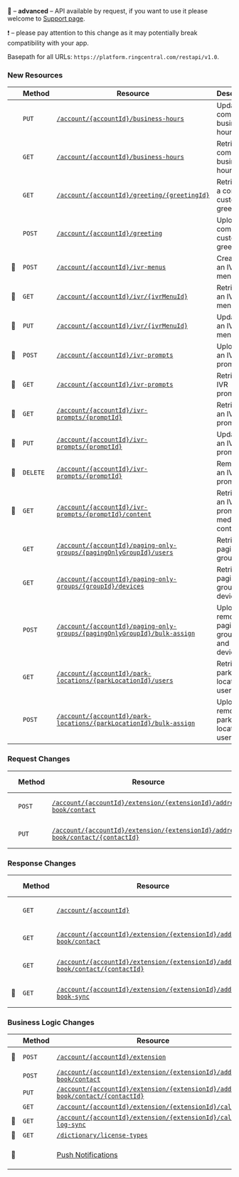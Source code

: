 &#x1F510; – **advanced** – API available by request, if you want to use it please welcome to [Support page](https://developers.ringcentral.com/support.html).

&#x2757; – please pay attention to this change as it may potentially break compatibility with your app.

Basepath for all URLs: `https://platform.ringcentral.com/restapi/v1.0`.

### New Resources
|         |Method|Resource|Description|
|---------|------|--------|------------------|
|         |`PUT`|[`/account/{accountId}/business-hours`](https://developers.ringcentral.com/api-docs/latest/index.html#!#RefUpdateCompanyBusinessHours)|Update of company business hours|
|         |`GET`|[`/account/{accountId}/business-hours`](https://developers.ringcentral.com/api-docs/latest/index.html#!#RefGetCompanyBusinessHours)|Retrieval of company business hours|
|         |`GET`|[`/account/{accountId}/greeting/{greetingId}`](https://developers.ringcentral.com/api-docs/latest/index.html#!#RefGetCompanyCustomGreeting)|Retrieval of a company custom greeting |
|         |`POST`|[`/account/{accountId}/greeting`](https://developers.ringcentral.com/api-docs/latest/index.html#!##RefCreateCompanyCustomGreeting)|Upload of a company custom greeting|
|&#x1F510;|`POST`|[`/account/{accountId}/ivr-menus`](https://developers.ringcentral.com/api-docs/latest/index.html#!#RefCreateIVRMenu)|Creation of an IVR menu|
|&#x1F510;|`GET`|[`/account/{accountId}/ivr/{ivrMenuId}`](https://developers.ringcentral.com/api-docs/latest/index.html#!#RefGetIVRMenu)|Retrieval of an IVR menu|
|&#x1F510;|`PUT`|[`/account/{accountId}/ivr/{ivrMenuId}`](https://developers.ringcentral.com/api-docs/latest/index.html#!#RefRefUpdateIVRMenu)|Update of an IVR menu|
|&#x1F510;|`POST`|[`/account/{accountId}/ivr-prompts`](https://developers.ringcentral.com/api-docs/latest/index.html#!#RefCreateIVRPrompt)|Upload of an IVR prompt|
|&#x1F510;|`GET`|[`/account/{accountId}/ivr-prompts`](https://developers.ringcentral.com/api-docs/latest/index.html#!#RefGetIVRPrompts)|Retrieval of IVR prompts|
|&#x1F510;|`GET`|[`/account/{accountId}/ivr-prompts/{promptId}`](https://developers.ringcentral.com/api-docs/latest/index.html#!#RefGetIVRPrompt)|Retrieval of an IVR prompt|
|&#x1F510;|`PUT`|[`/account/{accountId}/ivr-prompts/{promptId}`](https://developers.ringcentral.com/api-docs/latest/index.html#!#RefUpdateIVRPrompt)|Update of an IVR prompt|
|&#x1F510;|`DELETE`|[`/account/{accountId}/ivr-prompts/{promptId}`](https://developers.ringcentral.com/api-docs/latest/index.html#!#RefDeleteIVRPrompt)|Removal of an IVR prompt|
|&#x1F510;|`GET`|[`/account/{accountId}/ivr-prompts/{promptId}/content`](https://developers.ringcentral.com/api-docs/latest/index.html#!#RefGetIVRPromptContent)|Retrieval of an IVR prompt media content|
|         |`GET`|[`/account/{accountId}/paging-only-groups/{pagingOnlyGroupId}/users`](https://developers.ringcentral.com/api-docs/latest/index.html#!#RefGetPagingOnlyGroupUsers)|Retrieval of paging group users|
|         |`GET`|[`/account/{accountId}/paging-only-groups/{groupId}/devices`](https://developers.ringcentral.com/api-docs/latest/index.html#!#RefGetPagingOnlyGroupDevices)|Retrieval of paging group devices|
|         |`POST`|[`/account/{accountId}/paging-only-groups/{pagingOnlyGroupId}/bulk-assign`](https://developers.ringcentral.com/api-docs/latest/index.html#!#RefEditPagingOnlyGroup)|Upload or removal of paging group users and devices|
|         |`GET`|[`/account/{accountId}/park-locations/{parkLocationId}/users`](https://developers.ringcentral.com/api-docs/latest/index.html#!#RefGetParkLocationUsers)|Retrieval of park location users |
|         |`POST`|[`/account/{accountId}/park-locations/{parkLocationId}/bulk-assign`](https://developers.ringcentral.com/api-docs/latest/index.html#!#RefEditParkLocation)|Upload and removal of park location users|

### Request Changes
|         |Method|Resource|Change Description|
|---------|------|--------|------------------|
|         |`POST` |[`/account/{accountId}/extension/{extensionId}/address-book/contact`](https://developers.ringcentral.com/api-docs/latest/index.html#!#RefCreateContact.html)|`country` parameter supported|
|         |`PUT` |[`/account/{accountId}/extension/{extensionId}/address-book/contact/{contactId}`](https://developers.ringcentral.com/api-docs/latest/index.html#!#RefModifyContact.html)|`country` parameter supported|

### Response Changes
|         |Method|Resource|Change Description|
|---------|------|--------|------------------|
|         |`GET` |[`/account/{accountId}`](https://developers.ringcentral.com/api-docs/latest/index.html#!#RefGetAccountInfo)|`federated` attribute added |
|         |`GET` |[`/account/{accountId}/extension/{extensionId}/address-book/contact`](https://developers.ringcentral.com/api-docs/latest/index.html#!#RefGetContact)|`country` attribute added|
|         |`GET` |[`/account/{accountId}/extension/{extensionId}/address-book/contact/{contactId}`](https://developers.ringcentral.com/api-docs/latest/index.html#!#RefGetContact.html)|`country` attribute added|
|&#x1F510;|`GET` |[`/account/{accountId}/extension/{extensionId}/address-book-sync`](https://developers.ringcentral.com/api-docs/latest/index.html#!#RefGetAddressBookSync.html)|`country` attribute added|

### Business Logic Changes
|         |Method|Resource|Change Description|
|---------|------|--------|------------------|
|&#x1F510;|`POST`|[`/account/{accountId}/extension`](https://developers.ringcentral.com/api-docs/latest/index.html#!#RefCreateExtension)|`Voicemail`, `Limited`, `Announcement`, `ParkLocation` values supported for parameter type|
|         |`POST`|[`/account/{accountId}/extension/{extensionId}/address-book/contact`](https://developers.ringcentral.com/api-docs/latest/index.html#!#RefCreateContact)|`DTMF` sequence in contacts is supported|
|         |`PUT` |[`/account/{accountId}/extension/{extensionId}/address-book/contact/{contactId}`](https://developers.ringcentral.com/api-docs/latest/index.html#!#RefModifyContact)|`DTMF` sequence in contacts is supported|
|         |`GET` |[`/account/{accountId}/extension/{extensionId}/call-log`](https://developers.ringcentral.com/api-docs/latest/index.html#!#RefGetUserCallLog)|`message` attribute returned for fax calls|
|&#x1F510; |`GET`|[`/account/{accountId}/extension/{extensionId}/call-log-sync`](https://developers.ringcentral.com/api-docs/latest/index.html#!#RefMakeUserCallLogSync)|`message` attribute returned for fax calls|
|&#x1F510;|`GET` |[`/dictionary/license-types`](https://developers.ringcentral.com/api-docs/latest/index.html#!#RefGetLicenseTypes)|`LRP` value supported for `sku` attribute |
|&#x1F510;|      |[Push Notifications](https://developers.ringcentral.com/api-docs/latest/index.html#!#RefGetInstantMessageEvent)| `target` attribute added to `/restapi/v1.0/account/{accountId}/extension/{extensionId}/message-store/instant?type=SMS` event filter notification payload|
